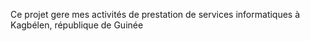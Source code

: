 Ce projet gere mes activités de prestation de services informatiques à Kagbélen, république de Guinée
